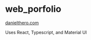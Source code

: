 # web_porfolio

[danielthero.com](https://www.danielthero.com/)

Uses React, Typescript, and Material UI
